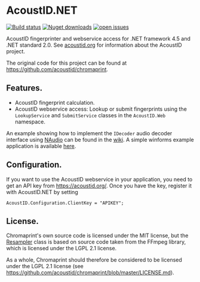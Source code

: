 # AcoustID.NET

[![Build status](https://img.shields.io/appveyor/build/wo80/acoustid-net?style=for-the-badge)](https://ci.appveyor.com/project/wo80/acoustid-net)
[![Nuget downloads](https://img.shields.io/nuget/dt/acoustid?style=for-the-badge)](https://www.nuget.org/packages/AcoustID.NET)
[![open issues](https://img.shields.io/github/issues/wo80/acoustid.net?style=for-the-badge)](https://github.com/wo80/AcoustID.NET/issues)

AcoustID fingerprinter and webservice access for .NET framework 4.5 and .NET standard 2.0. See [acoustid.org](https://acoustid.org/) for information about the AcoustID project.

The original code for this project can be found at https://github.com/acoustid/chromaprint.

## Features.
* AcoustID fingerprint calculation.
* AcoustID webservice access:
  Lookup or submit fingerprints using the `LookupService` and `SubmitService` classes in the `AcoustID.Web` namespace.

An example showing how to implement the `IDecoder` audio decoder interface using [NAudio](https://github.com/naudio/NAudio) can be found in the [wiki](https://github.com/wo80/AcoustID.NET/wiki). A simple winforms example application is available [here](http://wo80.bplaced.net/projects/acoustid).

## Configuration.
If you want to use the AcoustID webservice in your application, you need to get an API key from https://acoustid.org/. Once you have the key, register it with AcoustID.NET by setting
```
AcoustID.Configuration.ClientKey = "APIKEY";
```

## License.

Chromaprint's own source code is licensed under the MIT license, but the [Resampler](https://github.com/wo80/AcoustID.NET/blob/master/AcoustID/Audio/Resampler.cs) class is based on source code taken from the FFmpeg library, which is licensed under the LGPL 2.1 license.

As a whole, Chromaprint should therefore be considered to be licensed under the LGPL 2.1 license (see https://github.com/acoustid/chromaprint/blob/master/LICENSE.md).
